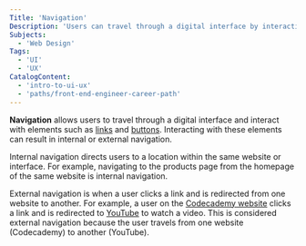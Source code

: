```yaml
---
Title: 'Navigation'
Description: 'Users can travel through a digital interface by interacting with navigational elements.'
Subjects:
  - 'Web Design'
Tags:
  - 'UI'
  - 'UX'
CatalogContent:
  - 'intro-to-ui-ux'
  - 'paths/front-end-engineer-career-path'
---
```


**Navigation** allows users to travel through a digital interface and interact with elements such as [links](https://www.codecademy.com/resources/docs/html/links) and [buttons](https://www.codecademy.com/resources/docs/html/elements/button). Interacting with these elements can result in internal or external navigation.

Internal navigation directs users to a location within the same website or interface. For example, navigating to the products page from the homepage of the same website is internal navigation.

External navigation is when a user clicks a link and is redirected from one website to another. For example, a user on the [Codecademy website](https://www.codecademy.com) clicks a link and is redirected to [YouTube](https://www.youtube.com) to watch a video. This is considered external navigation because the user travels from one website (Codecademy) to another (YouTube).
